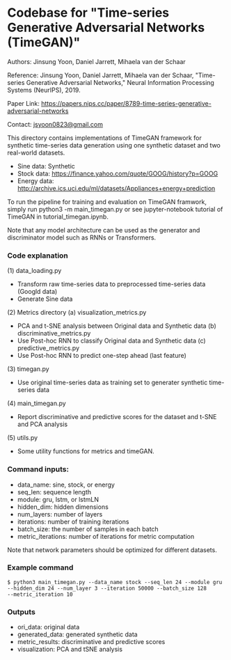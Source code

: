 # Codebase for "Time-series Generative Adversarial Networks (TimeGAN)"

Authors: Jinsung Yoon, Daniel Jarrett, Mihaela van der Schaar

Reference: Jinsung Yoon, Daniel Jarrett, Mihaela van der Schaar, 
"Time-series Generative Adversarial Networks," 
Neural Information Processing Systems (NeurIPS), 2019.
 
Paper Link: https://papers.nips.cc/paper/8789-time-series-generative-adversarial-networks

Contact: jsyoon0823@gmail.com

This directory contains implementations of TimeGAN framework for synthetic time-series data generation
using one synthetic dataset and two real-world datasets.

-   Sine data: Synthetic
-   Stock data: https://finance.yahoo.com/quote/GOOG/history?p=GOOG
-   Energy data: http://archive.ics.uci.edu/ml/datasets/Appliances+energy+prediction

To run the pipeline for training and evaluation on TimeGAN framwork, simply run 
python3 -m main_timegan.py or see jupyter-notebook tutorial of TimeGAN in tutorial_timegan.ipynb.

Note that any model architecture can be used as the generator and 
discriminator model such as RNNs or Transformers. 

### Code explanation

(1) data_loading.py
- Transform raw time-series data to preprocessed time-series data (Googld data)
- Generate Sine data

(2) Metrics directory
  (a) visualization_metrics.py
  - PCA and t-SNE analysis between Original data and Synthetic data
  (b) discriminative_metrics.py
  - Use Post-hoc RNN to classify Original data and Synthetic data
  (c) predictive_metrics.py
  - Use Post-hoc RNN to predict one-step ahead (last feature)

(3) timegan.py
- Use original time-series data as training set to generater synthetic time-series data

(4) main_timegan.py
- Report discriminative and predictive scores for the dataset and t-SNE and PCA analysis

(5) utils.py
- Some utility functions for metrics and timeGAN.

### Command inputs:

-   data_name: sine, stock, or energy
-   seq_len: sequence length
-   module: gru, lstm, or lstmLN
-   hidden_dim: hidden dimensions
-   num_layers: number of layers
-   iterations: number of training iterations
-   batch_size: the number of samples in each batch
-   metric_iterations: number of iterations for metric computation

Note that network parameters should be optimized for different datasets.

### Example command

```shell
$ python3 main_timegan.py --data_name stock --seq_len 24 --module gru
--hidden_dim 24 --num_layer 3 --iteration 50000 --batch_size 128 
--metric_iteration 10
```

### Outputs

-   ori_data: original data
-   generated_data: generated synthetic data
-   metric_results: discriminative and predictive scores
-   visualization: PCA and tSNE analysis